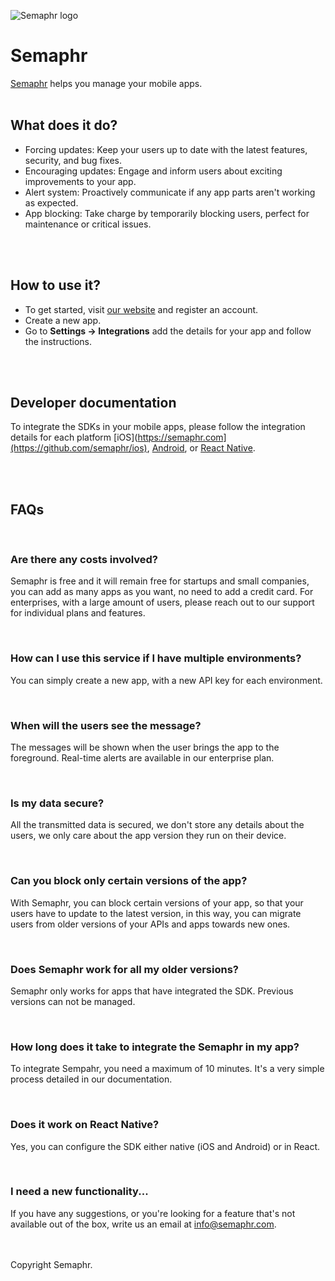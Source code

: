 ![Semaphr logo](https://semaphr.com/favicon.svg "semaphr logo")

# Semaphr

[Semaphr](https://semaphr.com) helps you manage your mobile apps.
<br />
<br />

## What does it do?

- Forcing updates: Keep your users up to date with the latest features, security, and bug fixes.
- Encouraging updates: Engage and inform users about exciting improvements to your app.
- Alert system: Proactively communicate if any app parts aren't working as expected.
- App blocking: Take charge by temporarily blocking users, perfect for maintenance or critical issues.
<br />
<br />

## How to use it?

- To get started, visit [our website](https://semaphr.com) and register an account.
- Create a new app.
- Go to **Settings -> Integrations** add the details for your app and follow the instructions.

<br />
<br />

## Developer documentation

To integrate the SDKs in your mobile apps, please follow the integration details for each platform [iOS](https://semaphr.com](https://github.com/semaphr/ios), [Android](https://github.com/semaphr/android), or [React Native](https://github.com/semaphr/react-native).

<br />
<br />

## FAQs

<br />

### Are there any costs involved?

Semaphr is free and it will remain free for startups and small companies, you can add as many apps as you want, no need to add a credit card. For enterprises, with a large amount of users, please reach out to our support for individual plans and features.

<br />

### How can I use this service if I have multiple environments?

You can simply create a new app, with a new API key for each environment.

<br />

### When will the users see the message?

The messages will be shown when the user brings the app to the foreground. Real-time alerts are available in our enterprise plan.

<br />

### Is my data secure?

All the transmitted data is secured, we don't store any details about the users, we only care about the app version they run on their device.

<br />

### Can you block only certain versions of the app?

With Semaphr, you can block certain versions of your app, so that your users have to update to the latest version, in this way, you can migrate users from older versions of your APIs and apps towards new ones.

<br />

### Does Semaphr work for all my older versions?

Semaphr only works for apps that have integrated the SDK. Previous versions can not be managed.

<br />

### How long does it take to integrate the Semaphr in my app?

To integrate Sempahr, you need a maximum of 10 minutes. It's a very simple process detailed in our documentation.

<br />

### Does it work on React Native?

Yes, you can configure the SDK either native (iOS and Android) or in React.

<br />

### I need a new functionality...

If you have any suggestions, or you're looking for a feature that's not available out of the box, write us an email at [info@semaphr.com](mailto:info@semaphr.com).

<br />
<br />
Copyright Semaphr.

